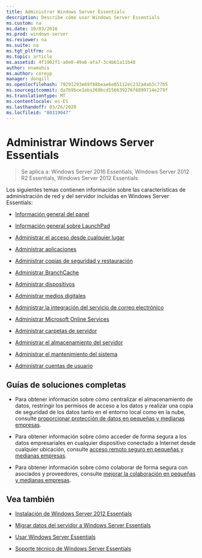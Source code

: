 ```yaml
---
title: Administrar Windows Server Essentials
description: Describe cómo usar Windows Server Essentials
ms.custom: na
ms.date: 10/03/2016
ms.prod: windows-server
ms.reviewer: na
ms.suite: na
ms.tgt_pltfrm: na
ms.topic: article
ms.assetid: 4f1902f1-a0e0-49a6-afa7-3c4b61a11b48
author: nnamuhcs
ms.author: coreyp
manager: dongill
ms.openlocfilehash: 79291293e69f88beae6e05112ec232a4ab3c77b5
ms.sourcegitcommit: da7b9bce1eba369bcd156639276f6899714e279f
ms.translationtype: MT
ms.contentlocale: es-ES
ms.lasthandoff: 03/26/2020
ms.locfileid: "80319047"
---
```

# <a name="manage-windows-server-essentials"></a>Administrar Windows Server Essentials

>Se aplica a: Windows Server 2016 Essentials, Windows Server 2012 R2 Essentials, Windows Server 2012 Essentials

Los siguientes temas contienen información sobre las características de administración de red y del servidor incluidas en Windows Server Essentials:  
  
-   [Información general del panel](Overview-of-the-Dashboard-in-Windows-Server-Essentials.md)  
  
-   [Información general sobre LaunchPad](Overview-of-the-Launchpad-in-Windows-Server-Essentials.md)  
  
-   [Administrar el acceso desde cualquier lugar](Manage-Anywhere-Access-in-Windows-Server-Essentials.md)  
  
-   [Administrar aplicaciones](Manage-Applications-in-Windows-Server-Essentials.md)  
  
-   [Administrar copias de seguridad y restauración](Manage-Backup-and-Restore-in-Windows-Server-Essentials.md)  
  
-   [Administrar BranchCache](Manage-BranchCache-in-Windows-Server-Essentials.md)  
  
-   [Administrar dispositivos](Manage-Devices-in-Windows-Server-Essentials.md)  
  
-   [Administrar medios digitales](Manage-Digital-Media-in-Windows-Server-Essentials.md)  
  
-   [Administrar la integración del servicio de correo electrónico](Manage-Email-Service-Integration-in-Windows-Server-Essentials.md)  
  
-   [Administrar Microsoft Online Services](Manage-Microsoft-Online-Services-in-Windows-Server-Essentials.md)  
  
-   [Administrar carpetas de servidor](Manage-Server-Folders-in-Windows-Server-Essentials.md)  
  
-   [Administrar el almacenamiento del servidor](Manage-Server-Storage-in-Windows-Server-Essentials.md)  
  
-   [Administrar el mantenimiento del sistema](Manage-System-Health-in-Windows-Server-Essentials.md)  
  
-   [Administrar cuentas de usuario](Manage-User-Accounts-in-Windows-Server-Essentials.md)  
  
## <a name="end-to-end-solution-guides"></a>Guías de soluciones completas  
  
-    Para obtener información sobre cómo centralizar el almacenamiento de datos, restringir los permisos de acceso a los datos y realizar una copia de seguridad de los datos tanto en el entorno local como en la nube, consulte [proporcionar protección de datos en pequeñas y medianas empresas](https://technet.microsoft.com/library/dn582043.aspx).  
  
-    Para obtener información sobre cómo acceder de forma segura a los datos empresariales en cualquier dispositivo conectado a Internet desde cualquier ubicación, consulte [acceso remoto seguro en pequeñas y medianas empresas](https://technet.microsoft.com/library/dn629457.aspx).  
  
-    Para obtener información sobre cómo colaborar de forma segura con asociados y proveedores, consulte [mejorar la colaboración en pequeñas y medianas empresas](https://technet.microsoft.com/library/dn747893.aspx).  
  
## <a name="see-also"></a>Vea también  
  
-   [Instalación de Windows Server 2012 Essentials](../install/Install-Windows-Server-Essentials.md)  
  
-   [Migrar datos del servidor a Windows Server Essentials](../migrate/Migrate-Server-Data-to-Windows-Server-Essentials.md)  
  
-   [Usar Windows Server Essentials](../use/Use-Windows-Server-Essentials.md)  
  
-   [Soporte técnico de Windows Server Essentials](../support/Support-Windows-Server-Essentials.md)
